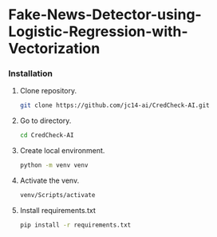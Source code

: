 ﻿# Fake-News-Detector-using-Logistic-Regression-with-Vectorization

### Installation
1. Clone repository.
   
   ```bash
   git clone https://github.com/jc14-ai/CredCheck-AI.git
2. Go to directory.

   ```bash
   cd CredCheck-AI
3. Create local environment.

   ```bash
   python -m venv venv
4. Activate the venv.

   ```bash
   venv/Scripts/activate
5. Install requirements.txt

   ```bash
   pip install -r requirements.txt
